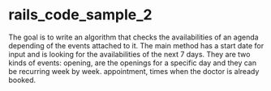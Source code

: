 # rails_code_sample_2
The goal is to write an algorithm that checks the availabilities of an agenda depending of the events attached to it. The main method has a start date for input and is looking for the availabilities of the next 7 days.  They are two kinds of events:  opening, are the openings for a specific day and they can be recurring week by week. appointment, times when the doctor is already booked.
